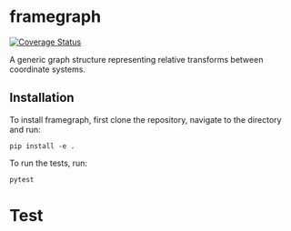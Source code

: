 # framegraph

[![Coverage Status](https://coveralls.io/repos/github/vi-robotics/framegraph/badge.svg?branch=main)](https://coveralls.io/github/vi-robotics/framegraph?branch=main)

A generic graph structure representing relative transforms between coordinate systems.

## Installation

To install framegraph, first clone the repository, navigate to the directory and run:

`pip install -e .`

To run the tests, run:

`pytest`

# Test
